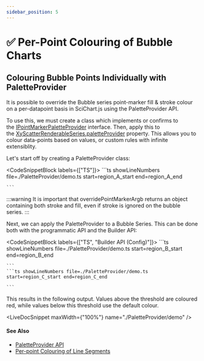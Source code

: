 ```yaml
---
sidebar_position: 5
---
```


# ✅ Per-Point Colouring of Bubble Charts

Colouring Bubble Points Individually with PaletteProvider
---------------------------------------------------------

It is possible to override the Bubble series point-marker fill & stroke colour on a per-datapoint basis in SciChart.js using the PaletteProvider API.

To use this, we must create a class which implements or confirms to the [IPointMarkerPaletteProvider](https://www.scichart.com/documentation/js/current/typedoc/interfaces/ipointmarkerpaletteprovider.html) interface. Then, apply this to the [XyScatterRenderableSeries.paletteProvider](https://www.scichart.com/documentation/js/current/typedoc/classes/xyscatterrenderableseries.html#paletteprovider) property. This allows you to colour data-points based on values, or custom rules with infinite extensiblity.

Let's start off by creating a PaletteProvider class:

<CodeSnippetBlock labels={["TS"]}>
    ```ts showLineNumbers file=./PaletteProvider/demo.ts start=region_A_start end=region_A_end

    ```
</CodeSnippetBlock>


:::warning
It is important that overridePointMarkerArgb returns an object containing both stroke and fill, even if stroke is ignored on the bubble series.
:::

Next, we can apply the PaletteProvider to a Bubble Series. This can be done both with the programmatic API and the Builder API:

<CodeSnippetBlock labels={["TS", "Builder API (Config)"]}>
    ```ts showLineNumbers file=./PaletteProvider/demo.ts start=region_B_start end=region_B_end

    ```
    ```ts showLineNumbers file=./PaletteProvider/demo.ts start=region_C_start end=region_C_end

    ```

</CodeSnippetBlock>

This results in the following output. Values above the threshold are coloured red, while values below this threshold use the default colour.

<LiveDocSnippet maxWidth={"100%"} name="./PaletteProvider/demo" />


#### See Also

- [PaletteProvider API](/docs/2d-charts/chart-types/palette-provider-api/palette-provider-api-overview/index.md)
- [Per-point Colouring of Line Segments](/docs/2d-charts/chart-types/palette-provider-api/fast-line-renderable-series/index.md)
